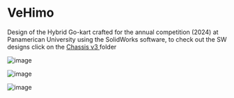 # VeHimo
Design of the Hybrid Go-kart crafted for the annual competition (2024) at Panamerican University using the SolidWorks software, to check out the SW designs click on the <a href="https://github.com/Nirok2823/VeHimo/tree/main/Chasis%20v3"> Chassis v3 </a> folder

![image](https://github.com/user-attachments/assets/cddfb09d-ef09-4d2e-b201-ac7f73b2d684)


![image](https://github.com/user-attachments/assets/297a1512-b2ee-4b78-be2e-58a33a593341)

![image](https://github.com/user-attachments/assets/13e7e0a3-0946-4c6e-bd5f-6aacee10982b)


